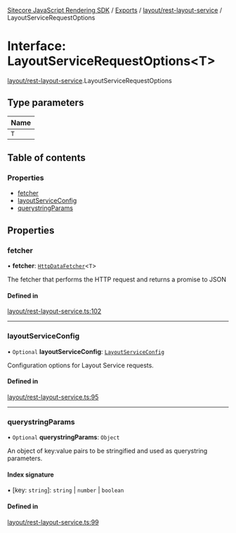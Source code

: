 [Sitecore JavaScript Rendering SDK](../README.md) / [Exports](../modules.md) / [layout/rest-layout-service](../modules/layout_rest_layout_service.md) / LayoutServiceRequestOptions

# Interface: LayoutServiceRequestOptions<T\>

[layout/rest-layout-service](../modules/layout_rest_layout_service.md).LayoutServiceRequestOptions

## Type parameters

| Name |
| :------ |
| `T` |

## Table of contents

### Properties

- [fetcher](layout_rest_layout_service.LayoutServiceRequestOptions.md#fetcher)
- [layoutServiceConfig](layout_rest_layout_service.LayoutServiceRequestOptions.md#layoutserviceconfig)
- [querystringParams](layout_rest_layout_service.LayoutServiceRequestOptions.md#querystringparams)

## Properties

### fetcher

• **fetcher**: [`HttpDataFetcher`](../modules/data_fetcher.md#httpdatafetcher)<`T`\>

The fetcher that performs the HTTP request and returns a promise to JSON

#### Defined in

[layout/rest-layout-service.ts:102](https://github.com/Sitecore/jss/blob/bd756fd2/packages/sitecore-jss/src/layout/rest-layout-service.ts#L102)

___

### layoutServiceConfig

• `Optional` **layoutServiceConfig**: [`LayoutServiceConfig`](layout_rest_layout_service.LayoutServiceConfig.md)

Configuration options for Layout Service requests.

#### Defined in

[layout/rest-layout-service.ts:95](https://github.com/Sitecore/jss/blob/bd756fd2/packages/sitecore-jss/src/layout/rest-layout-service.ts#L95)

___

### querystringParams

• `Optional` **querystringParams**: `Object`

An object of key:value pairs to be stringified and used as querystring parameters.

#### Index signature

▪ [key: `string`]: `string` \| `number` \| `boolean`

#### Defined in

[layout/rest-layout-service.ts:99](https://github.com/Sitecore/jss/blob/bd756fd2/packages/sitecore-jss/src/layout/rest-layout-service.ts#L99)
